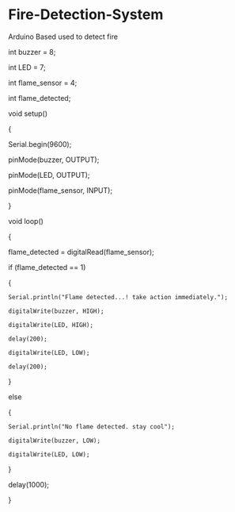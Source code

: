 # Fire-Detection-System
Arduino Based used to detect fire


int buzzer = 8;

int LED = 7;

int flame_sensor = 4;

int flame_detected;


void setup()

{

  Serial.begin(9600);

  pinMode(buzzer, OUTPUT);

  pinMode(LED, OUTPUT);

  pinMode(flame_sensor, INPUT);

}


void loop()

{

  flame_detected = digitalRead(flame_sensor);

  if (flame_detected == 1)

  {

    Serial.println("Flame detected...! take action immediately.");

    digitalWrite(buzzer, HIGH);

    digitalWrite(LED, HIGH);

    delay(200);

    digitalWrite(LED, LOW);

    delay(200);

  }

  else

  {

    Serial.println("No flame detected. stay cool");

    digitalWrite(buzzer, LOW);

    digitalWrite(LED, LOW);

  }

  delay(1000);

}


